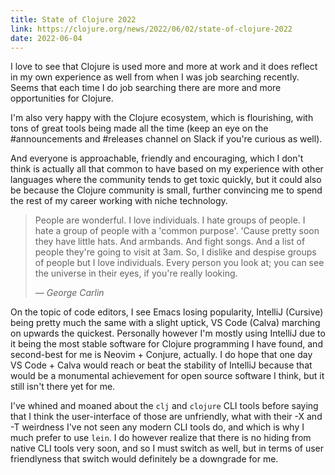```yaml
---
title: State of Clojure 2022
link: https://clojure.org/news/2022/06/02/state-of-clojure-2022
date: 2022-06-04
---
```


I love to see that Clojure is used more and more at work and it does reflect in my own experience as well from when I was job searching recently. Seems that each time I do job searching there are more and more opportunities for Clojure. 

I'm also very happy with the Clojure ecosystem, which is flourishing, with tons of great tools being made all the time (keep an eye on the #announcements and #releases channel on Slack if you're curious as well).

And everyone is approachable, friendly and encouraging, which I don't think is actually all that common to have based on my experience with other languages where the community tends to get toxic quickly, but it could also be because the Clojure community is small, further convincing me to spend the rest of my career working with niche technology.

> People are wonderful. I love individuals. I hate groups of people. I hate a group of people with a 'common purpose'. 'Cause pretty soon they have little hats. And armbands. And fight songs. And a list of people they're going to visit at 3am. So, I dislike and despise groups of people but I love individuals. Every person you look at; you can see the universe in their eyes, if you're really looking.
> 
> _&mdash; George Carlin_

On the topic of code editors, I see Emacs losing popularity, IntelliJ (Cursive) being pretty much the same with a slight uptick, VS Code (Calva) marching on upwards the quickest. Personally however I'm mostly using IntelliJ due to it being the most stable software for Clojure programming I have found, and second-best for me is Neovim + Conjure, actually. I do hope that one day VS Code + Calva would reach or beat the stability of IntelliJ because that would be a monumental achievement for open source software I think, but it still isn't there yet for me.

I've whined and moaned about the `clj` and `clojure` CLI tools before saying that I think the user-interface of those are unfriendly, what with their -X and -T weirdness I've not seen any modern CLI tools do, and which is why I much prefer to use `lein`. I do however realize that there is no hiding from native CLI tools very soon, and so I must switch as well, but in terms of user friendlyness that switch would definitely be a downgrade for me.
